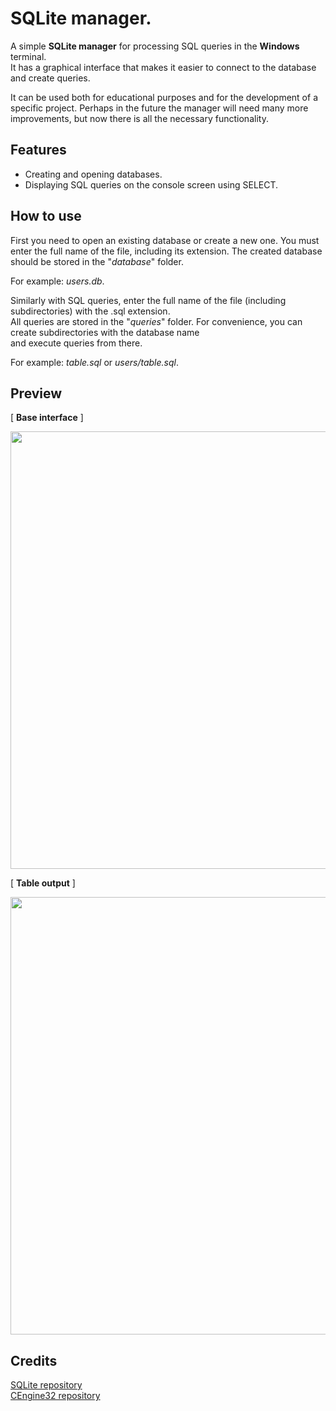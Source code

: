 # SQLite manager.

A simple **SQLite manager** for processing SQL queries in the **Windows** terminal.\
It has a graphical interface that makes it easier to connect to the database and create queries.

It can be used both for educational purposes and for the development of a specific project.
Perhaps in the future the manager will need many more improvements, but now there is all the necessary functionality.

## Features
* Creating and opening databases.
* Displaying SQL queries on the console screen using SELECT.

## How to use

First you need to open an existing database or create a new one. 
You must enter the full name of the file, including its extension.
The created database should be stored in the "*database*" folder.

For example: *users.db*.

Similarly with SQL queries, enter the full name of the file (including subdirectories) with the .sql extension.\
All queries are stored in the "*queries*" folder. For convenience, you can create subdirectories with the database name\
and execute queries from there.

For example: *table.sql* or *users/table.sql*.

## Preview
[ **Base interface** ]

<img src="https://github.com/SpectatorEx/SQLite-manager/assets/124715053/45a37f8a-030d-4b6f-ada5-869a9bdf2798" width="700"/>

[ **Table output** ]

<img src="https://github.com/SpectatorEx/SQLite-manager/assets/124715053/f430e52b-5904-4896-ae41-6fca527e3d4c" width= "700"/>

## Credits
[SQLite repository](https://github.com/sqlite/sqlite)\
[CEngine32 repository](https://github.com/SpectatorEx/CEngine32)

